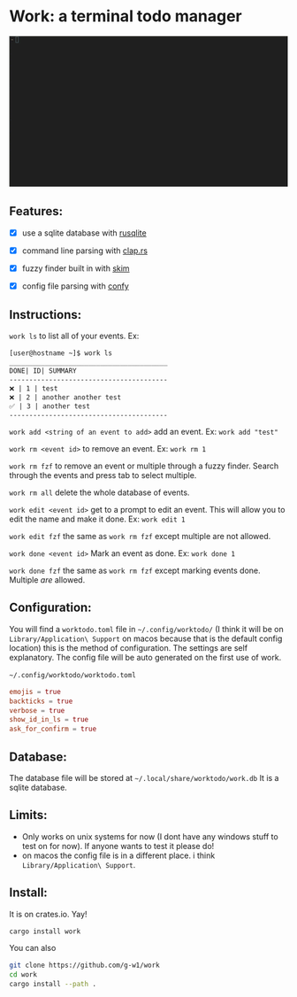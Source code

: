 # Work: a terminal todo manager

![screencapture](https://raw.githubusercontent.com/g-w1/work/master/pics/out.gif)

## Features:

- [x] use a sqlite database with [rusqlite](https://docs.rs/rusqlite/0.23.1/rusqlite/)

- [x] command line parsing with [clap.rs](https://clap.rs)

- [x] fuzzy finder built in with [skim](https://github.com/lotabout/skim)

- [x] config file parsing with [confy](https://crates.io/crates/confy)

## Instructions:

`work ls` to list all of your events.
Ex:

```
[user@hostname ~]$ work ls
________________________________________
DONE| ID| SUMMARY
----------------------------------------
❌ | 1 | test
❌ | 2 | another another test
✅ | 3 | another test
----------------------------------------
```

`work add <string of an event to add>` add an event. Ex: `work add "test"`

`work rm <event id>` to remove an event. Ex: `work rm 1`

`work rm fzf` to remove an event or multiple through a fuzzy finder. Search through the events and press tab to select multiple.

`work rm all` delete the whole database of events.

`work edit <event id>` get to a prompt to edit an event. This will allow you to edit the name and make it done. Ex: `work edit 1`

`work edit fzf` the same as `work rm fzf` except multiple are not allowed.

`work done <event id>` Mark an event as done. Ex: `work done 1`

`work done fzf` the same as `work rm fzf` except marking events done. Multiple _are_ allowed.

## Configuration:

You will find a `worktodo.toml` file in `~/.config/worktodo/` (I think it will be on `Library/Application\ Support` on macos because that is the default config location) this is the method of configuration. The settings are self explanatory. The config file will be auto generated on the first use of work.

`~/.config/worktodo/worktodo.toml`

```toml
emojis = true
backticks = true
verbose = true
show_id_in_ls = true
ask_for_confirm = true
```

## Database:

The database file will be stored at `~/.local/share/worktodo/work.db` It is a sqlite database.

## Limits:

- Only works on unix systems for now (I dont have any windows stuff to test on for now). If anyone wants to test it please do!
- on macos the config file is in a different place. i think `Library/Application\ Support`.

## Install:

It is on crates.io. Yay!

```bash
cargo install work
```

You can also

``` bash
git clone https://github.com/g-w1/work
cd work
cargo install --path .
```
